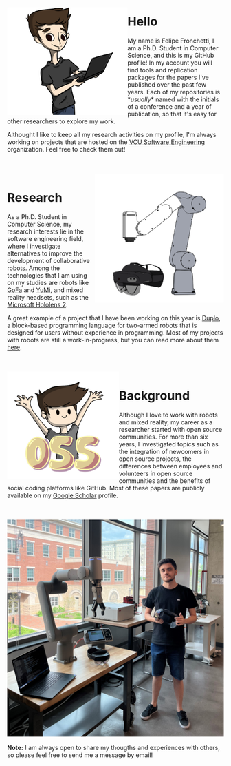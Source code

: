 ### 

<img align="left" width="280" height="250" src="https://github.com/fronchetti/fronchetti/blob/main/felipe_comp.png?raw=true">

# Hello

My name is Felipe Fronchetti, I am a Ph.D. Student in Computer Science, and this is my GitHub profile! In my account you will find tools and replication packages for the papers I've published over the past few years.
Each of my repositories is \*_usually_\* named with the initials of a conference and a year of publication, so that it's easy for other researchers to explore my work.

Althought I like to keep all my research activities on my profile, I'm always working on projects that are hosted on the <a href="https://github.com/vcuse">VCU Software Engineering</a> organization. Feel free to check them out!

<br>
<br>

<img align="right" width="300" height="300" src="https://github.com/fronchetti/fronchetti/blob/main/gofa_comb.png?raw=true">

# Research
As a Ph.D. Student in Computer Science, my research interests lie in the software engineering field, where I investigate alternatives to improve the development of collaborative robots. Among the technologies that I am using on my studies are robots like <a href="https://new.abb.com/products/robotics/collaborative-robots/crb-15000">GoFa</a> and <a href="https://new.abb.com/products/robotics/collaborative-robots/irb-14000-yumi">YuMi</a>, and mixed reality headsets, such as the <a href="https://www.microsoft.com/en-us/hololens">Microsoft Hololens 2</a>. 

A great example of a project that I have been working on this year is <a href="https://github.com/vcuse/duplo">Duplo<a>, a block-based programming language for two-armed robots that is designed for users without experience in programming. Most of my projects with robots are still a work-in-progress, but you can read more about them <a href="https://egr.vcu.edu/news-events/news/03292021-robot-coding-for-everyone.html#">here</a>.
  
<br>
<br>

<img align="left" width="260" height="250" src="https://github.com/fronchetti/fronchetti/blob/main/oss_hup.png?raw=true">

# Background
Although I love to work with robots and mixed reality, my career as a researcher started with open source communities. For more than six years, I investigated topics such as the integration of newcomers in open source projects, the differences between employees and volunteers in open source communities and the benefits of social coding platforms like GitHub. Most of these papers are publicly available on my <a href="https://scholar.google.com/citations?user=-6jIjG8AAAAJ&hl=en">Google Scholar</a> profile.

<br>
<br>  
 
<img src="https://github.com/fronchetti/fronchetti/blob/main/image_lab.jpg?raw=true">
  
**Note:** I am always open to share my thougths and experiences with others, so please feel free to send me a message by email!
